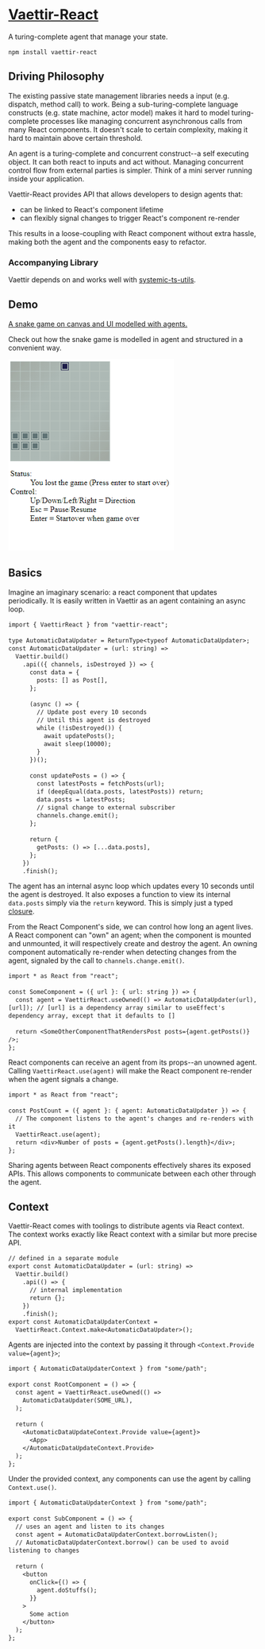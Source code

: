 # [Vaettir-React](https://github.com/Kelerchian/vaettir/tree/master/vaettir-react)

A turing-complete agent that manage your state.

```
npm install vaettir-react
```

## Driving Philosophy

The existing passive state management libraries needs a input (e.g. dispatch, method call) to work.
Being a sub-turing-complete language constructs (e.g. state machine, actor model) makes it hard to model turing-complete processes like managing concurrent asynchronous calls from many React components.
It doesn't scale to certain complexity, making it hard to maintain above certain threshold.

An agent is a turing-complete and concurrent construct--a self executing object.
It can both react to inputs and act without.
Managing concurrent control flow from external parties is simpler.
Think of a mini server running inside your application.

Vaettir-React provides API that allows developers to design agents that:

- can be linked to React's component lifetime
- can flexibly signal changes to trigger React's component re-render

This results in a loose-coupling with React component without extra hassle, making both the agent and the components easy to refactor.

### Accompanying Library

Vaettir depends on and works well with [systemic-ts-utils](https://github.com/Kelerchian/systemic-ts-utils).

## Demo

[A snake game on canvas and UI modelled with agents.](/examples/6-snake-demo/)

Check out how the snake game is modelled in agent and structured in a convenient way.

![If the image doesn't render, go straight to the github page](./docs/snake.gif)

## Basics

Imagine an imaginary scenario: a react component that updates periodically.
It is easily written in Vaettir as an agent containing an async loop.

```tsx
import { VaettirReact } from "vaettir-react";

type AutomaticDataUpdater = ReturnType<typeof AutomaticDataUpdater>;
const AutomaticDataUpdater = (url: string) =>
  Vaettir.build()
    .api(({ channels, isDestroyed }) => {
      const data = {
        posts: [] as Post[],
      };

      (async () => {
        // Update post every 10 seconds
        // Until this agent is destroyed
        while (!isDestroyed()) {
          await updatePosts();
          await sleep(10000);
        }
      })();

      const updatePosts = () => {
        const latestPosts = fetchPosts(url);
        if (deepEqual(data.posts, latestPosts)) return;
        data.posts = latestPosts;
        // signal change to external subscriber
        channels.change.emit();
      };

      return {
        getPosts: () => [...data.posts],
      };
    })
    .finish();
```

The agent has an internal async loop which updates every 10 seconds until the agent is destroyed.
It also exposes a function to view its internal `data.posts` simply via the `return` keyword.
This is simply just a typed [closure](https://developer.mozilla.org/en-US/docs/Web/JavaScript/Closures).

From the React Component's side, we can control how long an agent lives.
A React component can "own" an agent; when the component is mounted and unmounted, it will respectively create and destroy the agent.
An owning component automatically re-render when detecting changes from the agent, signaled by the call to `channels.change.emit()`.

```tsx
import * as React from "react";

const SomeComponent = ({ url }: { url: string }) => {
  const agent = VaettirReact.useOwned(() => AutomaticDataUpdater(url), [url]); // [url] is a dependency array similar to useEffect's dependency array, except that it defaults to []

  return <SomeOtherComponentThatRendersPost posts={agent.getPosts()} />;
};
```

React components can receive an agent from its props--an unowned agent.
Calling `VaettirReact.use(agent)` will make the React component re-render when the agent signals a change.

```tsx
import * as React from "react";

const PostCount = ({ agent }: { agent: AutomaticDataUpdater }) => {
  // The component listens to the agent's changes and re-renders with it
  VaettirReact.use(agent);
  return <div>Number of posts = {agent.getPosts().length}</div>;
};
```

Sharing agents between React components effectively shares its exposed APIs.
This allows components to communicate between each other through the agent.

## Context

Vaettir-React comes with toolings to distribute agents via React context.
The context works exactly like React context with a similar but more precise API.

```tsx
// defined in a separate module
export const AutomaticDataUpdater = (url: string) =>
  Vaettir.build()
    .api(() => {
      // internal implementation
      return {};
    })
    .finish();
export const AutomaticDataUpdaterContext =
  VaettirReact.Context.make<AutomaticDataUpdater>();
```

Agents are injected into the context by passing it through `<Context.Provide value={agent}>`;

```tsx
import { AutomaticDataUpdaterContext } from "some/path";

export const RootComponent = () => {
  const agent = VaettirReact.useOwned(() =>
    AutomaticDataUpdater(SOME_URL),
  );

  return (
    <AutomaticDataUpdateContext.Provide value={agent}>
      <App>
    </AutomaticDataUpdateContext.Provide>
  );
};
```

Under the provided context, any components can use the agent by calling `Context.use()`.

```tsx
import { AutomaticDataUpdaterContext } from "some/path";

export const SubComponent = () => {
  // uses an agent and listen to its changes
  const agent = AutomaticDataUpdaterContext.borrowListen();
  // AutomaticDataUpdaterContext.borrow() can be used to avoid listening to changes

  return (
    <button
      onClick={() => {
        agent.doStuffs();
      }}
    >
      Some action
    </button>
  );
};
```
